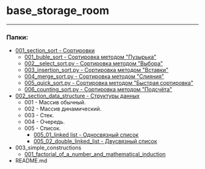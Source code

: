 # base_storage_room

-------
### Папки:
+ [001_section_sort - Сортировки](https://github.com/KonstantinVi/base_storage_room/tree/master/001_section_sorting)
  + [001_buble_sort - Сортировка методом "Пузырька"](https://github.com/KonstantinVi/base_storage_room/blob/master/001_section_sorting/001_buble_sort.py)
  + [002__select_sort.py - Сортировка методом "Выбора"](https://github.com/KonstantinVi/base_storage_room/blob/master/001_section_sorting/002_select_sort.py)  
  + [003_insertion_sort.py - Сортировка методом "Вставки"](https://github.com/KonstantinVi/base_storage_room/blob/master/001_section_sorting/003_insertion_sort.py)
  + [004_merge_sort.py - Сортировка методом "Слияния" ](https://github.com/KonstantinVi/base_storage_room/blob/master/001_section_sorting/004_merge_sort.py)
  + [005_quick_sort.py - Сортировка методом "Быстрая сортировка"](https://github.com/KonstantinVi/base_storage_room/blob/master/001_section_sorting/005_quick_sort.py)
  + [006_counting_sort.py - Сортировка методом "Подсчёта"]()
+ [002_section_data_structure - Структуры данных](https://github.com/KonstantinVi/base_storage_room/tree/master/002_section_data_structure)
  + 001 - Массив обычный.
  + 002 - Массив динамический.
  + 003 - Стек.
  + 004 - Очередь.
  + 005 - Список.
    + [005_01_linked list - Односвязный список](https://github.com/KonstantinVi/base_storage_room/blob/master/002_section_data_structure/005_01_linked%20list.py)
    + [005_02_double_linked_list - Двусвязный список](https://github.com/KonstantinVi/base_storage_room/blob/master/002_section_data_structure/005_02_double_linked_list.py)
+ 003_simple_constructions
  + [001_factorial_of_a_number_and_mathematical_induction]()
+ README.md